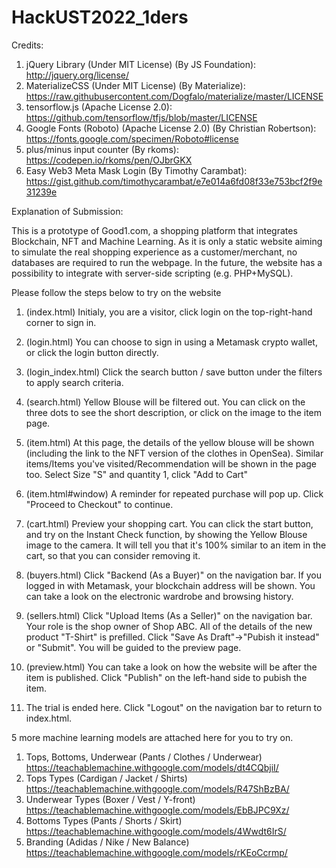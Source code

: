# HackUST2022_1ders

Credits:

1. jQuery Library (Under MIT License) (By JS Foundation): http://jquery.org/license/
2. MaterializeCSS (Under MIT License) (By Materialize): https://raw.githubusercontent.com/Dogfalo/materialize/master/LICENSE
3. tensorflow.js (Apache License 2.0): https://github.com/tensorflow/tfjs/blob/master/LICENSE
4. Google Fonts (Roboto) (Apache License 2.0) (By Christian Robertson): https://fonts.google.com/specimen/Roboto#license
5. plus/minus input counter (By rkoms): https://codepen.io/rkoms/pen/OJbrGKX
6. Easy Web3 Meta Mask Login (By Timothy Carambat): https://gist.github.com/timothycarambat/e7e014a6fd08f33e753bcf2f9e31239e 

Explanation of Submission:

This is a prototype of Good1.com, a shopping platform that integrates Blockchain, NFT and Machine Learning.
As it is only a static website aiming to simulate the real shopping experience as a customer/merchant, no databases are required to run the webpage.
In the future, the website has a possibility to integrate with server-side scripting (e.g. PHP+MySQL).

Please follow the steps below to try on the website

1. (index.html) Initialy, you are a visitor, click login on the top-right-hand corner to sign in.
2. (login.html) You can choose to sign in using a Metamask crypto wallet, or click the login button directly.

3. (login_index.html) Click the search button / save button under the filters to apply search criteria.
4. (search.html) Yellow Blouse will be filtered out. You can click on the three dots to see the short description, or click on the image to the item page.
5. (item.html) At this page, the details of the yellow blouse will be shown (including the link to the NFT version of the clothes in OpenSea).
Similar items/Items you've visited/Recommendation will be shown in the page too.
Select Size "S" and quantity 1, click "Add to Cart"
6. (item.html#window) A reminder for repeated purchase will pop up. Click "Proceed to Checkout" to continue.
7. (cart.html) Preview your shopping cart.
You can click the start button, and try on the Instant Check function, by showing the Yellow Blouse image to the camera.
It will tell you that it's 100% similar to an item in the cart, so that you can consider removing it.

8. (buyers.html) Click "Backend (As a Buyer)" on the navigation bar.
If you logged in with Metamask, your blockchain address will be shown.
You can take a look on the electronic wardrobe and browsing history.

9. (sellers.html) Click "Upload Items (As a Seller)" on the navigation bar.
Your role is the shop owner of Shop ABC. All of the details of the new product "T-Shirt" is prefilled.
Click "Save As Draft"->"Pubish it instead" or "Submit". You will be guided to the preview page.
10. (preview.html) You can take a look on how the website will be after the item is published.
Click "Publish" on the left-hand side to pubish the item.

11. The trial is ended here. Click "Logout" on the navigation bar to return to index.html.

5 more machine learning models are attached here for you to try on.
1. Tops, Bottoms, Underwear (Pants / Clothes / Underwear) https://teachablemachine.withgoogle.com/models/dt4CQbjiI/ 
2. Tops Types (Cardigan / Jacket / Shirts) https://teachablemachine.withgoogle.com/models/R47ShBzBA/
3. Underwear Types (Boxer / Vest / Y-front) https://teachablemachine.withgoogle.com/models/EbBJPC9Xz/
4. Bottoms Types (Pants / Shorts / Skirt) https://teachablemachine.withgoogle.com/models/4Wwdt6IrS/ 
5. Branding (Adidas / Nike / New Balance) https://teachablemachine.withgoogle.com/models/rKEoCcrmp/

